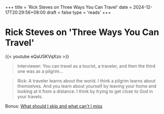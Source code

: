 +++
title = 'Rick Steves on Three Ways You Can Travel'
date = 2024-12-17T20:29:56+08:00
draft = false
type = 'reads'
+++

# Rick Steves on 'Three Ways You Can Travel'
{{< youtube eQaUSKVqXzo >}}

<!-- https://www.youtube.com/watch?v=eQaUSKVqXzo -->

> Interviewer: You can travel as a tourist, a traveler, and then the third one was as a pilgrim... 

> Rick: A traveler learns about the world. I think a pilgrim learns about themselves. And you learn about yourself by leaving your home and looking at it from a distance. I think by trying to get close to God in your travels.

Bonus: [What should I skip and what can't I miss](https://www.youtube.com/shorts/pKWBhdIQhTk)